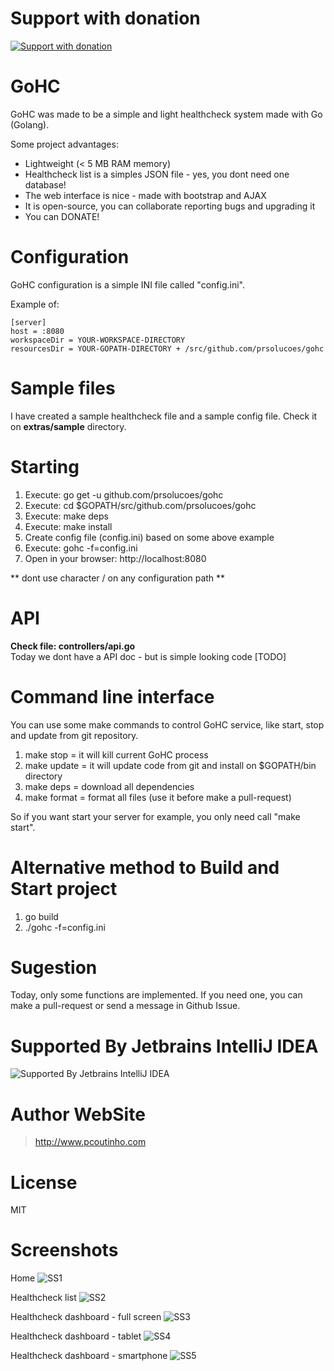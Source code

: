 # Support with donation
[![Support with donation](http://donation.pcoutinho.com/images/donate-button.png)](http://donation.pcoutinho.com/)

# GoHC

GoHC was made to be a simple and light healthcheck system made with Go (Golang).

Some project advantages:
- Lightweight (< 5 MB RAM memory)
- Healthcheck list is a simples JSON file - yes, you dont need one database!
- The web interface is nice - made with bootstrap and AJAX
- It is open-source, you can collaborate reporting bugs and upgrading it
- You can DONATE!

# Configuration

GoHC configuration is a simple INI file called "config.ini".

Example of:

```
[server]
host = :8080
workspaceDir = YOUR-WORKSPACE-DIRECTORY
resourcesDir = YOUR-GOPATH-DIRECTORY + /src/github.com/prsolucoes/gohc
```

# Sample files

I have created a sample healthcheck file and a sample config file. Check it on **extras/sample** directory.

# Starting

1. Execute: go get -u github.com/prsolucoes/gohc
2. Execute: cd $GOPATH/src/github.com/prsolucoes/gohc
3. Execute: make deps  
4. Execute: make install  
5. Create config file (config.ini) based on some above example  
6. Execute: gohc -f=config.ini
7. Open in your browser: http://localhost:8080  

** dont use character / on any configuration path **

# API

**Check file: controllers/api.go**  
Today we dont have a API doc - but is simple looking code [TODO]  

# Command line interface

You can use some make commands to control GoHC service, like start, stop and update from git repository.

1. make stop   = it will kill current GoHC process
2. make update = it will update code from git and install on $GOPATH/bin directory
3. make deps   = download all dependencies
4. make format = format all files (use it before make a pull-request)

So if you want start your server for example, you only need call "make start".

# Alternative method to Build and Start project

1. go build
2. ./gohc -f=config.ini

# Sugestion

Today, only some functions are implemented. If you need one, you can make a pull-request or send a message in Github Issue.

# Supported By Jetbrains IntelliJ IDEA

![Supported By Jetbrains IntelliJ IDEA](https://github.com/prsolucoes/gohc/raw/master/extras/jetbrains/logo.png "Supported By Jetbrains IntelliJ IDEA")

# Author WebSite

> http://www.pcoutinho.com

# License

MIT

# Screenshots

Home
![SS1](https://github.com/prsolucoes/gohc/raw/master/extras/screenshots/screenshot1.png "Screenshot 1")

Healthcheck list
![SS2](https://github.com/prsolucoes/gohc/raw/master/extras/screenshots/screenshot2.png "Screenshot 2")

Healthcheck dashboard - full screen
![SS3](https://github.com/prsolucoes/gohc/raw/master/extras/screenshots/screenshot3.png "Screenshot 3")

Healthcheck dashboard - tablet
![SS4](https://github.com/prsolucoes/gohc/raw/master/extras/screenshots/screenshot4.png "Screenshot 4")

Healthcheck dashboard - smartphone
![SS5](https://github.com/prsolucoes/gohc/raw/master/extras/screenshots/screenshot5.png "Screenshot 5")


